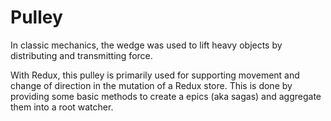 # Pulley

In classic mechanics, the wedge was used to lift heavy objects by distributing and
transmitting force.

With Redux, this pulley is primarily used for supporting movement and change of
direction in the mutation of a Redux store. This is done by providing some basic
methods to create a epics (aka sagas) and aggregate them into a root watcher.


